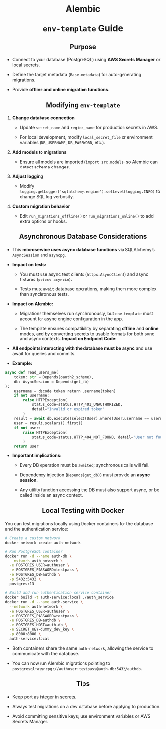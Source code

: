 <h1 align="center">
 <b> Alembic  
  </b>
  
<b> `env-template` Guide </b>
</h1>


<h2 id="features" align="center">

**Purpose**

</h2>

* Connect to your database (PostgreSQL) using **AWS Secrets Manager** or local secrets.

* Define the target metadata (`Base.metadata`) for auto-generating migrations.

* Provide **offline and online migration functions**.

<h2 id="modifying-env-template" align="center">

**Modifying** `env-template`

</h2>

1. **Change database connection**

   * Update `secret_name` and `region_name` for production secrets in AWS.

   * For local development, modify `local_secret_file` or environment variables (`DB_USERNAME`, `DB_PASSWORD`, etc.).

2. **Add models to migrations**
   
   * Ensure all models are imported (`import src.models`) so Alembic can detect schema changes.

3. **Adjust logging**

   * Modify `logging.getLogger('sqlalchemy.engine').setLevel(logging.INFO)` to change SQL log verbosity.

4. **Custom migration behavior**

   * Edit `run_migrations_offline()` or `run_migrations_online()` to add extra options or hooks.

<h2 id="local-testing-with-docker" align="center">

**Asynchronous Database Considerations**

</h2>

* This **microservice uses async database functions** via SQLAlchemy’s `AsyncSession` and `asyncpg`.

* **Impact on tests:**

  * You must use async test clients (`httpx.AsyncClient`) and async fixtures (`pytest-asyncio`).

  * Tests must `await` database operations, making them more complex than synchronous tests.

* **Impact on Alembic:**

  * Migrations themselves run synchronously, but `env-template` must account for async engine configuration in the app.

  * The template ensures compatibility by separating **offline** and **online** modes, and by converting secrets to usable formats for both sync and async contexts.
**Impact on Endpoint Code:**

* **All endpoints interacting with the database must be async** and use await for queries and commits.

* **Example:**

```python
async def read_users_me(
    token: str = Depends(oauth2_scheme),
    db: AsyncSession = Depends(get_db)
):
    username = decode_token_return_username(token)
    if not username:
        raise HTTPException(
            status_code=status.HTTP_401_UNAUTHORIZED,
            detail="Invalid or expired token"
        )
    result = await db.execute(select(User).where(User.username == username))
    user = result.scalars().first()
    if not user:
        raise HTTPException(
            status_code=status.HTTP_404_NOT_FOUND, detail="User not found"
        )
    return user
```
* **Important implications:**

  * Every DB operation must be `awaited`; synchronous calls will fail.

  * Dependency injection (`Depends(get_db)`) must provide an **async session**.

  * Any utility function accessing the DB must also support async, or be called inside an async context.

<h2 id="local-testing-with-docker" align="center">

**Local Testing with Docker**

</h2>

You can test migrations locally using Docker containers for the database and the authentication service:

```bash
# Create a custom network
docker network create auth-network

# Run PostgreSQL container
docker run -d --name auth-db \
  --network auth-network \
  -e POSTGRES_USER=authuser \
  -e POSTGRES_PASSWORD=testpass \
  -e POSTGRES_DB=authdb \
  -p 5432:5432 \
  postgres:13

# Build and run authentication service container
docker build -t auth-service:local ./auth_service
docker run -d --name auth-service \
  --network auth-network \
  -e POSTGRES_USER=authuser \
  -e POSTGRES_PASSWORD=testpass \
  -e POSTGRES_DB=authdb \
  -e POSTGRES_HOST=auth-db \
  -e SECRET_KEY=dummy_dev_key \
  -p 8000:8000 \
  auth-service:local
```

* Both containers share the same `auth-network`, allowing the service to communicate with the database.

* You can now run Alembic migrations pointing to `postgresql+asyncpg://authuser:testpass@auth-db:5432/authdb`.

<h2 id="tips" align="center">

**Tips**

</h2>

* Keep port as integer in secrets.
 
* Always test migrations on a dev database before applying to production.

* Avoid committing sensitive keys; use environment variables or AWS Secrets Manager.